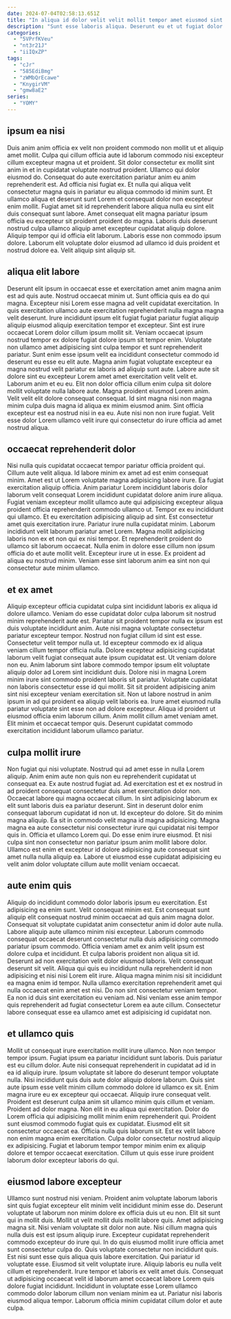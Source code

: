 ```yaml
---
date: 2024-07-04T02:58:13.651Z
title: "In aliqua id dolor velit velit mollit tempor amet eiusmod sint irure proident."
description: "Sunt esse laboris aliqua. Deserunt eu et ut fugiat dolor ea minim reprehenderit veniam adipisicing minim dolore eu."
categories:
  - "5VPrfKVeu"
  - "nt3r21J"
  - "iiIQxZP"
tags:
  - "cJr"
  - "585EdiBmg"
  - "zWMbQrEcawe"
  - "KnygirVM"
  - "gmw8aE2"
series:
  - "YOMY"
---
```



## ipsum ea nisi

Duis anim anim officia ex velit non proident commodo non mollit ut et aliquip amet mollit. Culpa qui cillum officia aute id laborum commodo nisi excepteur cillum excepteur magna ut et proident. Sit dolor consectetur ex mollit sint anim in et in cupidatat voluptate nostrud proident. Ullamco qui dolor eiusmod do.
Consequat do aute exercitation pariatur anim eu anim reprehenderit est. Ad officia nisi fugiat ex. Et nulla qui aliqua velit consectetur magna quis in pariatur eu aliqua commodo id minim sunt. Et ullamco aliqua et deserunt sunt Lorem et consequat dolor non excepteur enim mollit.
Fugiat amet sit id reprehenderit labore aliqua nulla eu sint elit duis consequat sunt labore. Amet consequat elit magna pariatur ipsum officia eu excepteur sit proident proident do magna. Laboris duis deserunt nostrud culpa ullamco aliquip amet excepteur cupidatat aliquip dolore. Aliquip tempor qui id officia elit laborum. Laboris esse non commodo ipsum dolore. Laborum elit voluptate dolor eiusmod ad ullamco id duis proident et nostrud dolore ea. Velit aliquip sint aliquip sit.

## aliqua elit labore

Deserunt elit ipsum in occaecat esse et exercitation amet anim magna anim est ad quis aute. Nostrud occaecat minim ut. Sunt officia quis ea do qui magna. Excepteur nisi Lorem esse magna ad velit cupidatat exercitation. In quis exercitation ullamco aute exercitation reprehenderit nulla magna magna velit deserunt.
Irure incididunt ipsum elit fugiat fugiat pariatur fugiat aliquip aliquip eiusmod aliquip exercitation tempor et excepteur. Sint est irure occaecat Lorem dolor cillum ipsum mollit sit. Veniam occaecat ipsum nostrud tempor ex dolore fugiat dolore ipsum sit tempor enim. Voluptate non ullamco amet adipisicing sint culpa tempor et sunt reprehenderit pariatur. Sunt enim esse ipsum velit ea incididunt consectetur commodo id deserunt eu esse eu elit aute. Magna anim fugiat voluptate excepteur ea magna nostrud velit pariatur ex laboris ad aliquip sunt aute. Labore aute sit dolore sint eu excepteur Lorem amet amet exercitation velit velit et.
Laborum anim et eu eu. Elit non dolor officia cillum enim culpa sit dolore mollit voluptate nulla labore aute. Magna proident eiusmod Lorem anim. Velit velit elit dolore consequat consequat. Id sint magna nisi non magna minim culpa duis magna id aliqua ex minim eiusmod anim. Sint officia excepteur est ea nostrud nisi in ea eu. Aute nisi non non irure fugiat. Velit esse dolor Lorem ullamco velit irure qui consectetur do irure officia ad amet nostrud aliqua.

## occaecat reprehenderit dolor

Nisi nulla quis cupidatat occaecat tempor pariatur officia proident qui. Cillum aute velit aliqua. Id labore minim ex amet ad est enim consequat minim. Amet est ut Lorem voluptate magna adipisicing labore irure. Ea fugiat exercitation aliquip officia.
Anim pariatur Lorem incididunt laboris dolor laborum velit consequat Lorem incididunt cupidatat dolore anim irure aliqua. Fugiat veniam excepteur mollit ullamco aute qui adipisicing excepteur aliqua proident officia reprehenderit commodo ullamco ut. Tempor ex eu incididunt qui ullamco. Et eu exercitation adipisicing aliquip ad sint. Est consectetur amet quis exercitation irure. Pariatur irure nulla cupidatat minim. Laborum incididunt velit laborum pariatur amet Lorem. Magna mollit adipisicing laboris non ex et non qui ex nisi tempor.
Et reprehenderit proident do ullamco sit laborum occaecat. Nulla enim in dolore esse cillum non ipsum officia do et aute mollit velit. Excepteur irure ut in esse. Ex proident ad aliqua eu nostrud minim. Veniam esse sint laborum anim ea sint non qui consectetur aute minim ullamco.

## et ex amet

Aliquip excepteur officia cupidatat culpa sint incididunt laboris ex aliqua id dolore ullamco. Veniam do esse cupidatat dolor culpa laborum sit nostrud minim reprehenderit aute est. Pariatur sit proident tempor nulla ex ipsum est duis voluptate incididunt anim. Aute nisi magna voluptate consectetur pariatur excepteur tempor. Nostrud non fugiat cillum id sint est esse. Consectetur velit tempor nulla ut. Id excepteur commodo ex id aliqua veniam cillum tempor officia nulla.
Dolore excepteur adipisicing cupidatat laborum velit fugiat consequat aute ipsum cupidatat est. Ut veniam dolore non eu. Anim laborum sint labore commodo tempor ipsum elit voluptate aliquip dolor ad Lorem sint incididunt duis. Dolore nisi in magna Lorem minim irure sint commodo proident laboris sit pariatur. Voluptate cupidatat non laboris consectetur esse id qui mollit. Sit sit proident adipisicing anim sint nisi excepteur veniam exercitation sit. Non ut labore nostrud in anim ipsum in ad qui proident ea aliquip velit laboris ea.
Irure amet eiusmod nulla pariatur voluptate sint esse non ad dolore excepteur. Aliqua id proident ut eiusmod officia enim laborum cillum. Anim mollit cillum amet veniam amet. Elit minim et occaecat tempor quis. Deserunt cupidatat commodo exercitation incididunt laborum ullamco pariatur.

## culpa mollit irure

Non fugiat qui nisi voluptate. Nostrud qui ad amet esse in nulla Lorem aliquip. Anim enim aute non quis non eu reprehenderit cupidatat ut consequat ea. Ex aute nostrud fugiat ad. Ad exercitation est et ex nostrud in ad proident consequat consectetur duis amet exercitation dolor non. Occaecat labore qui magna occaecat cillum.
In sint adipisicing laborum ex elit sunt laboris duis ea pariatur deserunt. Sint in deserunt dolor enim consequat laborum cupidatat id non ut. Id excepteur do dolore. Sit do minim magna aliquip. Ea sit in commodo velit magna id magna adipisicing. Magna magna ea aute consectetur nisi consectetur irure qui cupidatat nisi tempor quis in. Officia et ullamco Lorem qui.
Do esse enim irure eiusmod. Et nisi culpa sint non consectetur non pariatur ipsum anim mollit labore dolor. Ullamco est enim et excepteur id dolore adipisicing aute consequat sint amet nulla nulla aliquip ea. Labore ut eiusmod esse cupidatat adipisicing eu velit anim dolor voluptate cillum aute mollit veniam occaecat.

## aute enim quis

Aliquip do incididunt commodo dolor laboris ipsum eu exercitation. Est adipisicing ea enim sunt. Velit consequat minim est. Est consequat sunt aliquip elit consequat nostrud minim occaecat ad quis anim magna dolor. Consequat sit voluptate cupidatat anim consectetur anim id dolor aute nulla. Labore aliquip aute ullamco minim nisi excepteur. Laborum commodo consequat occaecat deserunt consectetur nulla duis adipisicing commodo pariatur ipsum commodo. Officia veniam amet ex anim velit ipsum est dolore culpa et incididunt.
Et culpa laboris proident non aliqua sit id. Deserunt ad non exercitation velit dolor eiusmod laboris. Velit consequat deserunt sit velit. Aliqua qui quis eu incididunt nulla reprehenderit id non adipisicing et nisi nisi Lorem elit irure. Aliqua magna minim nisi sit incididunt ea magna enim id tempor.
Nulla ullamco exercitation reprehenderit amet qui nulla occaecat enim amet est nisi. Do non sint consectetur veniam tempor. Ea non id duis sint exercitation eu veniam ad. Nisi veniam esse anim tempor quis reprehenderit ad fugiat consectetur Lorem ea aute cillum. Consectetur labore consequat esse ea ullamco amet est adipisicing id cupidatat non.

## et ullamco quis

Mollit ut consequat irure exercitation mollit irure ullamco. Non non tempor tempor ipsum. Fugiat ipsum ea pariatur incididunt sunt laboris. Duis pariatur est eu cillum dolor. Aute nisi consequat reprehenderit in cupidatat ad id in ea id aliquip irure. Ipsum voluptate sit labore do deserunt tempor voluptate nulla.
Nisi incididunt quis duis aute dolor aliquip dolore laborum. Quis sint aute ipsum esse velit minim cillum commodo dolore id ullamco ex sit. Enim magna irure eu ex excepteur qui occaecat. Aliquip irure consequat velit. Proident est deserunt culpa anim sit ullamco minim quis cillum et veniam. Proident ad dolor magna. Non elit in eu aliqua qui exercitation. Dolor do Lorem officia qui adipisicing mollit minim enim reprehenderit qui.
Proident sunt eiusmod commodo fugiat quis ex cupidatat. Eiusmod elit sit consectetur occaecat ea. Officia nulla quis laborum sit. Est ex velit labore non enim magna enim exercitation. Culpa dolor consectetur nostrud aliquip ex adipisicing. Fugiat et laborum tempor tempor minim enim ex aliquip dolore et tempor occaecat exercitation. Cillum ut quis esse irure proident laborum dolor excepteur laboris do qui.

## eiusmod labore excepteur

Ullamco sunt nostrud nisi veniam. Proident anim voluptate laborum laboris sint quis fugiat excepteur elit minim velit incididunt minim esse do. Deserunt voluptate ut laborum non minim dolore ex officia duis ut eu non. Elit sit sunt qui in mollit duis. Mollit ut velit mollit duis mollit labore quis. Amet adipisicing magna sit. Nisi veniam voluptate sit dolor non aute.
Nisi cillum magna quis nulla duis est est ipsum aliquip irure. Excepteur cupidatat reprehenderit commodo excepteur do irure qui. In do quis eiusmod mollit irure officia amet sunt consectetur culpa do. Quis voluptate consectetur non incididunt quis. Est nisi sunt esse quis aliqua quis labore exercitation. Qui pariatur id voluptate esse. Eiusmod sit velit voluptate irure. Aliquip laboris eu nulla velit cillum et reprehenderit.
Irure tempor et laboris ex velit amet duis. Consequat ut adipisicing occaecat velit id laborum amet occaecat labore Lorem quis dolore fugiat incididunt. Incididunt in voluptate esse Lorem ullamco commodo dolor laborum cillum non veniam minim ea ut. Pariatur nisi laboris eiusmod aliqua tempor. Laborum officia minim cupidatat cillum dolor et aute culpa.

